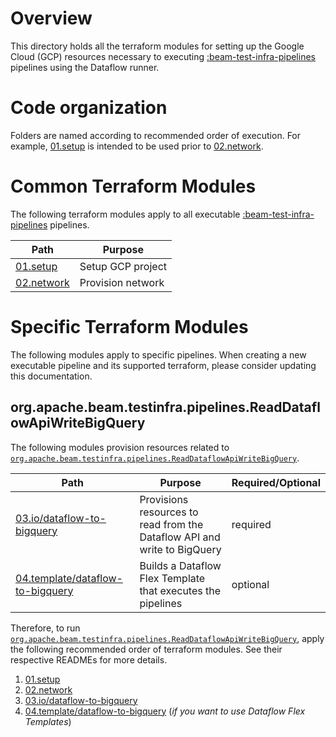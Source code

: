 <!--
    Licensed to the Apache Software Foundation (ASF) under one
    or more contributor license agreements.  See the NOTICE file
    distributed with this work for additional information
    regarding copyright ownership.  The ASF licenses this file
    to you under the Apache License, Version 2.0 (the
    "License"); you may not use this file except in compliance
    with the License.  You may obtain a copy of the License at

      http://www.apache.org/licenses/LICENSE-2.0

    Unless required by applicable law or agreed to in writing,
    software distributed under the License is distributed on an
    "AS IS" BASIS, WITHOUT WARRANTIES OR CONDITIONS OF ANY
    KIND, either express or implied.  See the License for the
    specific language governing permissions and limitations
    under the License.
-->

# Overview

This directory holds all the terraform modules for setting up the Google Cloud
(GCP) resources necessary to executing [:beam-test-infra-pipelines](../)
pipelines using the Dataflow runner.

# Code organization

Folders are named according to recommended order of execution. For example,
[01.setup](01.setup) is intended to be used prior to [02.network](02.network).

# Common Terraform Modules

The following terraform modules apply to all executable
[:beam-test-infra-pipelines](../) pipelines.

| Path                     | Purpose           |
|--------------------------|-------------------|
| [01.setup](01.setup)     | Setup GCP project |
| [02.network](02.network) | Provision network |

# Specific Terraform Modules

The following modules apply to specific pipelines. When creating a new
executable pipeline and its supported terraform, please consider updating this
documentation.

## org.apache.beam.testinfra.pipelines.ReadDataflowApiWriteBigQuery

The following modules provision resources related to
[`org.apache.beam.testinfra.pipelines.ReadDataflowApiWriteBigQuery`](../src/main/java/org/apache/beam/testinfra/pipelines/ReadDataflowApiWriteBigQuery.java).

| Path                                                                 | Purpose                                                                  | Required/Optional |
|----------------------------------------------------------------------|--------------------------------------------------------------------------|-------------------|
| [03.io/dataflow-to-bigquery](03.io/dataflow-to-bigquery)             | Provisions resources to read from the Dataflow API and write to BigQuery | required          |
| [04.template/dataflow-to-bigquery](04.template/dataflow-to-bigquery) | Builds a Dataflow Flex Template that executes the pipelines              | optional          |

Therefore, to run
[`org.apache.beam.testinfra.pipelines.ReadDataflowApiWriteBigQuery`](../src/main/java/org/apache/beam/testinfra/pipelines/ReadDataflowApiWriteBigQuery.java),
apply the following recommended order of terraform modules. See their respective
READMEs for more details.

1. [01.setup](01.setup)
2. [02.network](02.network)
3. [03.io/dataflow-to-bigquery](03.io/dataflow-to-bigquery)
4. [04.template/dataflow-to-bigquery](04.template/dataflow-to-bigquery) (_if you want to use Dataflow Flex Templates_)
